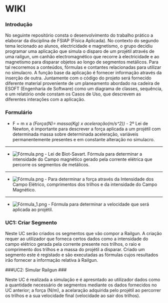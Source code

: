 # WIKI #

### Introdução ###

No seguinte repositório consta o desenvolvimento do trabalho prático a elaborar da disciplina de FSIAP (Física Aplicada). No contexto do segundo tema lecionado ao alunos, electricidade e magnetismo, o grupo decidiu programar uma aplicação que simula o disparo de um projétil através de uma railgun, um canhão electromagnético que recorre à electricidade e ao magnetismo para disparar objetos ao longo de segmentos metálicos.
Para tal recorremos a conteúdos, fórmulas e contantes relacionadas para utilizar no simulacro. A função base da aplicação é fornecer informação através da inserção de outra. Juntamente com o código do projeto será fornecido diferente material proveniente de um planeamento abordado na cadeira de ESOFT (Engenharia de Software) como um diagrama de classes, sequência, e um relatório onde constam os Casos de Uso, que descrevem as diferentes interações com a aplicação.

### Formulário ###

* F = m x a *(Força(N)= massa(Kg) x aceleração(m/s^2))* - 2º Lei de Newton, é importante para descrever a força aplicada a um projétil com determinada massa sobre determinada aceleração, variáveis permanentemente presentes e em constante alteração no simulacro.
___

* ![Fórmula.png](https://bitbucket.org/repo/qoBnBp/images/576317593-F%C3%B3rmula.png)   -  Lei de Biot-Savart. Fórmula para determinar a intensidade do Campo magnético gerado pela corrente elétrica que percorre os segmentos de metálicos. 
___

* ![Fórmula.png](https://bitbucket.org/repo/qoBnBp/images/395699314-F%C3%B3rmula.png) - Para determinar a força através da Intensidade dos Campo Elétrico, comprimentos dos trilhos e da intensidade do Campo Magnético.
___

* ![Fórmula_1.png](https://bitbucket.org/repo/qoBnBp/images/1115352075-F%C3%B3rmula_1.png)  - Fórmula para determinar a velocidade que será aplicada ao projétil.







### UC1: Criar Segmento ###

Neste UC serão criados os segmentos que vão compor a Railgun. A criação requer ao utilizador que forneca certos dados como a intensidade do campo elétrico gerada pela corrente presente nos trilhos, o raio e comprimento dos trilhos e a massa do projétil a disparar. Criado um segmento este é registado e são executadas as fórmulas cujos resultados irão fornecer a informação relativa à Railgun.


###UC2: Simular Railgun ###

Neste UC é realizada a simulação e é apresntado ao utilizador dados como a quantidade necessário de segmentos mediante os dados fornecidos no UC anterior; a força (N/m), a acelaração adquirida pelo projétil ao percorrer os trilhos e a sua velocidade final (velocidade ao sair dos trilhos).
